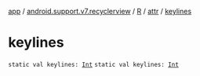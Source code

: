 [app](../../../index.md) / [android.support.v7.recyclerview](../../index.md) / [R](../index.md) / [attr](index.md) / [keylines](./keylines.md)

# keylines

`static val keylines: `[`Int`](https://kotlinlang.org/api/latest/jvm/stdlib/kotlin/-int/index.html)
`static val keylines: `[`Int`](https://kotlinlang.org/api/latest/jvm/stdlib/kotlin/-int/index.html)